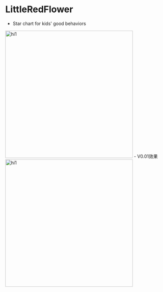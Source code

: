 # LittleRedFlower
- Star chart for kids' good behaviors   
<img src="https://github.com/ianhom/LittleRedFlower/blob/master/doc/pic/qrcode_for_gh_a64f54357afb_258.jpg?raw=true" alt="hi1" width="400">    
- V0.01效果   
<img src="https://github.com/ianhom/LittleRedFlower/blob/master/doc/pic/V0.01.gif?raw=true" alt="hi1" width="400">    




